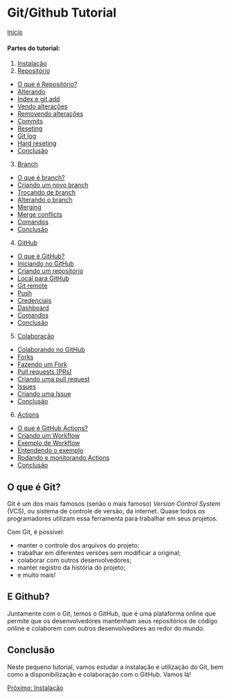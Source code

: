 # Git/Github Tutorial

[Início](/README.md)

#### **Partes do tutorial:**
1. [Instalação](Instalação.md)
2. [Repositório](Repositório.md)

  - [O que é Repositório?](Repositório.md#O%20que%20é%20Repositório?)
  - [Alterando](Repositório.md#Alterando)
  - [Index e git add](Repositório.md#Index%20e%20git%20add)
  - [Vendo alterações](Repositório.md#Vendo%20alterações)
  - [Removendo alterações](Repositório.md#Removendo%20alterações)
  - [Commits](Repositório.md#Commits)
  - [Reseting](Repositório.md#Reseting)
  - [Git log](Repositório.md#Git%20log)
  - [Hard reseting](Repositório.md#Hard%20reseting)
  - [Conclusão](Repositório.md#Conclusão)

3. [Branch](Branch.md)

  - [O que é branch?](Branch.md#O%20que%20é%20branch?)
  - [Criando um novo branch](Branch.md#Criando%20um%20novo%20branch)
  - [Trocando de branch](Branch.md#Trocando%20de%20branch)
  - [Alterando o branch](Branch.md#Alterando%20o%20branch)
  - [Merging](Branch.md#Merging)
  - [Merge conflicts](Branch.md#Merge%20conflicts)
  - [Comandos](Branch.md#Comandos)
  - [Conclusão](Branch.md#Conclusão)

4. [GitHub](GitHub.md)

  - [O que é GitHub?](GitHub.md#O%20que%20é%20GitHub?)
  - [Iniciando no GitHub](GitHub.md#Iniciando%20no%20GitHub)
  - [Criando um repositório](GitHub.md#Criando%20um%20repositório)
  - [Local para GitHub](GitHub.md#Local%20para%20GitHub)
  - [Git remote](GitHub.md#Git%20remote)
  - [Push](GitHub.md#Push)
  - [Credenciais](GitHub.md#Credenciais)
  - [Dashboard](GitHub.md#Dashboard)
  - [Comandos](GitHub.md#Comandos)
  - [Conclusão](GitHub.md#Conclusão)

5. [Colaboração](Colaboração.md)

  - [Colaborando no GitHub](Colaboração.md#Colaborando%20no%20GitHub)
  - [Forks](Colaboração.md#Forks)
  - [Fazendo um Fork](Colaboração.md#Fazendo%20um%20Fork)
  - [Pull requests (PRs)](Colaboração.md#Pull%20requests%20(PRs))
  - [Criando uma pull request](Colaboração.md#Criando%20uma%20pull%20request)
  - [Issues](Colaboração.md#Issues)
  - [Criando uma Issue](Colaboração.md#Criando%20uma%20Issue)
  - [Conclusão](Colaboração.md#Conclusão)

6. [Actions](Actions.md)

  - [O que é GitHub Actions?](Actions.md#O%20que%20é%20GitHub%20Actions?)
  - [Criando um Workflow](Actions.md#Criando%20um%20Workflow)
  - [Exemplo de Workflow](Actions.md#Exemplo%20de%20Workflow)
  - [Entendendo o exemplo](Actions.md#Entendendo%20o%20exemplo)
  - [Rodando e monitorando Actions](Actions.md#Rodando%20e%20monitorando%20Actions)
  - [Conclusão](Actions.md#Conclusão)


## O que é Git?

Git é um dos mais famosos (senão o mais famoso) *Version Control System* (VCS), ou sistema de controle de versão, da internet. Quase todos os programadores utilizam essa ferramenta para trabalhar em seus projetos.

Com Git, é possível:
- manter o controle dos arquivos do projeto;
- trabalhar em diferentes versões sem modificar a original;
- colaborar com outros desenvolvedores;
- manter registro da história do projeto;
- e muito mais!

## E Github?

Juntamente com o Git, temos o GitHub, que é uma plataforma online que permite que os desenvolvedores mantenham seus repositórios de código online e colaborem com outros desenvolvedores ao redor do mundo.

## Conclusão

Neste pequeno tutorial, vamos estudar a instalação e utilização do Git, bem como a disponibilização e colaboração com o GitHub. Vamos lá!

[Próximo: Instalação](Instalação.md)

